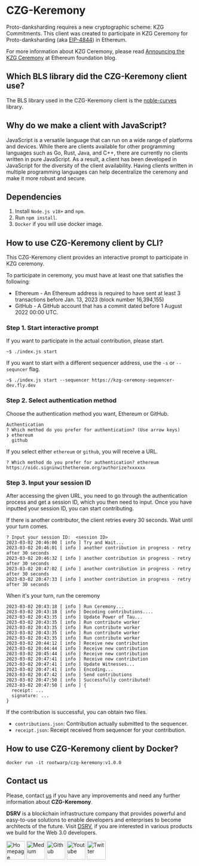 # CZG-Keremony

Proto-danksharding requires a new cryptographic scheme: KZG Commitments.
This client was created to participate in KZG Ceremony for Proto-danksharding (aka [EIP-4844](https://eips.ethereum.org/EIPS/eip-4844)) in Ethereum.

For more information about KZG Ceremony, please read [Announcing the KZG Ceremony](https://blog.ethereum.org/2023/01/16/announcing-kzg-ceremony) at Ethereum foundation blog.

## Which BLS library did the CZG-Keremony client use?

The BLS library used in the CZG-Keremony client is the [noble-curves](https://github.com/paulmillr/noble-curves) library.

## Why do we make a client with JavaScript?

JavaScript is a versatile language that can run on a wide range of platforms and devices. While there are clients available for other programming languages such as Go, Rust, Java, and C++, there are currently no clients written in pure JavaScript. As a result, a client has been developed in JavaScript for the diversity of the client availability. Having clients written in multiple programming languages can help decentralize the ceremony and make it more robust and secure.

## Dependencies

1. Install `Node.js v18+` and `npm`. 
2. Run `npm install`.
3. `Docker` if you will use docker image.

## How to use CZG-Keremony client by CLI?

This CZG-Keremony client provides an interactive prompt to participate in KZG ceremony.

To participate in ceremony, you must have at least one that satisfies the following:
- Ethereum - An Ethereum address is required to have sent at least 3 transactions before Jan. 13, 2023 (block number 16,394,155)
- GitHub - A GitHub account that has a commit dated before 1 August 2022 00:00 UTC.

### Step 1. Start interactive prompt

If you want to participate in the actual contribution, please start.

```
~$ ./index.js start
```

If you want to start with a different sequencer address, use the `-s` or `--sequncer` flag.

```
~$ ./index.js start --sequencer https://kzg-ceremony-sequencer-dev.fly.dev 
```

### Step 2. Select authentication method

Choose the authentication method you want, Ethereum or GitHub.

```
Authentication
? Which method do you prefer for authentication? (Use arrow keys)
❯ ethereum 
  github 
```

If you select either `ethereum` or `github`, you will receive a URL.

```
? Which method do you prefer for authentication? ethereum
https://oidc.signinwithethereum.org/authorize?xxxxxx
```

### Step 3. Input your session ID

After accessing the given URL, you need to go through the authentication process and get a session ID, which you then need to input. Once you have inputted your session ID, you can start contributing.

If there is another contributor, the client retries every 30 seconds. Wait until your turn comes.

```
? Input your session ID:  <session ID>
2023-03-02 20:46:00 [ info ] Try and Wait...
2023-03-02 20:46:01 [ info ] another contribution in progress - retry after 30 seconds
2023-03-02 20:46:32 [ info ] another contribution in progress - retry after 30 seconds
2023-03-02 20:47:02 [ info ] another contribution in progress - retry after 30 seconds
2023-03-02 20:47:33 [ info ] another contribution in progress - retry after 30 seconds
```

When it's your turn, run the ceremony 

```
2023-03-02 20:43:18 [ info ] Run Ceremony...
2023-03-02 20:43:18 [ info ] Decoding contributions....
2023-03-02 20:43:35 [ info ] Update Power of Tau...
2023-03-02 20:43:35 [ info ] Run contribute worker
2023-03-02 20:43:35 [ info ] Run contribute worker
2023-03-02 20:43:35 [ info ] Run contribute worker
2023-03-02 20:43:35 [ info ] Run contribute worker
2023-03-02 20:44:12 [ info ] Receive new contribution
2023-03-02 20:44:44 [ info ] Receive new contribution
2023-03-02 20:45:44 [ info ] Receive new contribution
2023-03-02 20:47:41 [ info ] Receive new contribution
2023-03-02 20:47:41 [ info ] Update Witnesses...
2023-03-02 20:47:41 [ info ] Encoding...
2023-03-02 20:47:42 [ info ] Send contributions
2023-03-02 20:47:50 [ info ] Successfully contributed!
2023-03-02 20:47:50 [ info ] {
  receipt: ...
  signature: ...
}
```

If the contribution is successful, you can obtain two files.
- `contributions.json`: Contribution actually submitted to the sequencer.
- `receipt.json`: Receipt received from sequencer for your contribution.

## How to use CZG-Keremony client by Docker?

```
docker run -it rootwarp/czg-keremony:v1.0.0
```

## Contact us
Please, contact [us](mailto:validator@dsrvlabs.com) if you have any improvements and need any further information about **CZG-Keremony**.

**DSRV** is a blockchain infrastructure company that provides powerful and easy-to-use solutions to enable developers and enterprises to become architects of the future. Visit [DSRV](https://dsrvlabs.com/), if you are interested in various products we build for the Web 3.0 developers.

[<img alt="Homepage" src="https://user-images.githubusercontent.com/63234878/210315637-2d30efdd-5b9e-463e-8731-571916a6e1e3.svg" width="50" height="50" />](https://www.dsrvlabs.com/)
[<img alt="Medium" src="https://user-images.githubusercontent.com/6308023/176984456-f82c5c67-ebf3-455c-8494-c64ebfd66c58.svg" width="50" height="50" />](https://medium.com/dsrv)
[<img alt="Github" src="https://user-images.githubusercontent.com/6308023/176984452-c73aa188-563a-4b93-8ad8-cd7974770275.svg" width="50" height="50" />](https://github.com/dsrvlabs)
[<img alt="Youtube" src="https://user-images.githubusercontent.com/6308023/176984454-52c20db5-6b8f-4c15-a621-dd4a0052e99f.svg" width="50" height="50" />](https://www.youtube.com/channel/UCWhv8Kd430cEMpEYBPtSPjA/featured)
[<img alt="Twitter" src="https://user-images.githubusercontent.com/6308023/176984455-d48b24a9-1eb4-4c38-b728-2f4a0ccff09b.svg" width="50" height="50" />](https://twitter.com/dsrvlabs)

